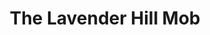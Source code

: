 ---
title: "The Lavender Hill Mob"
year: 1951
rating: 4
stars: "★★★★"
rewatched: false
permalink: "the-lavender-hill-mob"
watched_on: 2020-08-02
---